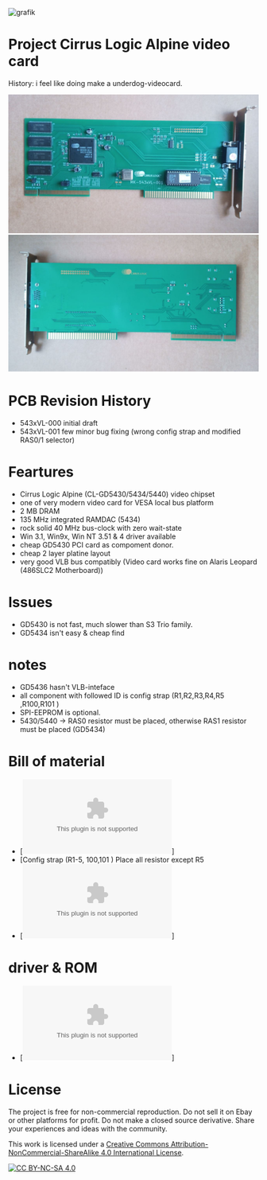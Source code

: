 

![grafik](https://github.com/matt1187/543xVL/assets/155289528/43506921-22c4-47fc-8ca6-a63f27ec4e19)


# Project  Cirrus Logic Alpine video card

History: i feel like doing make a underdog-videocard.

![pictures](https://github.com/matt1187/543xVL/blob/main/photo/543xVL_1.jpg)
![pictures](https://github.com/matt1187/543xVL/blob/main/photo/543xVL_2.jpg)

# PCB Revision History  
- 543xVL-000 initial draft
- 543xVL-001 few minor bug fixing (wrong config strap and modified RAS0/1 selector)

# Feartures
- Cirrus Logic Alpine (CL-GD5430/5434/5440) video chipset 
- one of very modern video card for VESA local bus platform
- 2 MB DRAM
- 135 MHz integrated RAMDAC (5434)
- rock solid  40 MHz bus-clock with zero wait-state
- Win 3.1, Win9x, Win NT 3.51 & 4 driver available
- cheap GD5430 PCI card as compoment donor.
- cheap 2 layer platine layout 
- very good VLB bus compatibly (Video card works fine on Alaris Leopard (486SLC2 Motherboard))


  
# Issues 
- GD5430 is not fast, much slower than S3 Trio family.   
- GD5434 isn't easy & cheap find


# notes
- GD5436 hasn't VLB-inteface
- all component with  followed ID is config strap (R1,R2,R3,R4,R5 ,R100,R101 )
- SPI-EEPROM is optional.
-  5430/5440 ->  RAS0 resistor must be placed,  otherwise  RAS1  resistor must be placed (GD5434)
 

# Bill of material

- [![csv-file ](https://github.com/matt1187/543xVL/blob/main/gerber/543xVL-001.csv)]
- [Config strap (R1-5, 100,101 ) Place all resistor except R5
- [![Gerber file](https://github.com/matt1187/543xVL/blob/main/gerber/543xVL-001.zip)]

# driver & ROM 
- [![Cirrus Logic ROM generic, from PCI donor card](https://github.com/matt1187/543xVL/blob/main/rom/rom.zip)]







# License
The project is free for non-commercial reproduction. Do not sell it on Ebay or other platforms for profit. Do not make a closed source derivative. Share your experiences and ideas with the community.

This work is licensed under a [Creative Commons Attribution-NonCommercial-ShareAlike 4.0 International License][cc-by-nc-sa].

[![CC BY-NC-SA 4.0][cc-by-nc-sa-image]][cc-by-nc-sa]

[cc-by-nc-sa]: http://creativecommons.org/licenses/by-nc-sa/4.0/
[cc-by-nc-sa-image]: https://licensebuttons.net/l/by-nc-sa/4.0/88x31.png
